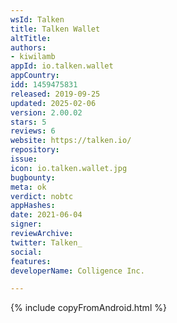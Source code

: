 ```yaml
---
wsId: Talken
title: Talken Wallet
altTitle: 
authors:
- kiwilamb
appId: io.talken.wallet
appCountry: 
idd: 1459475831
released: 2019-09-25
updated: 2025-02-06
version: 2.00.02
stars: 5
reviews: 6
website: https://talken.io/
repository: 
issue: 
icon: io.talken.wallet.jpg
bugbounty: 
meta: ok
verdict: nobtc
appHashes: 
date: 2021-06-04
signer: 
reviewArchive: 
twitter: Talken_
social: 
features: 
developerName: Colligence Inc.

---
```


{% include copyFromAndroid.html %}

